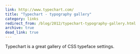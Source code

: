 ```yaml
---
link: http://www.typechart.com/
title: "Typechart - typography gallery"
category: links
redirect_from: /blog/2012/typechart-typography-gallery.html
archive: true
dead_link: true
---
```


Typechart is a great gallery of CSS typeface settings.
